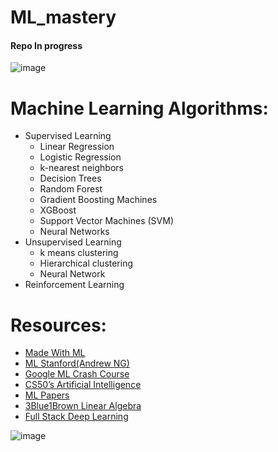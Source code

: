 # ML_mastery
#### Repo In progress
![image](https://user-images.githubusercontent.com/66636289/117416587-25f7f000-af37-11eb-8b63-7fe994432871.png)

# Machine Learning Algorithms:

  * Supervised Learning
    * Linear Regression
    * Logistic Regression
    * k-nearest neighbors
    * Decision Trees
    * Random Forest
    * Gradient Boosting Machines
    * XGBoost
    * Support Vector Machines (SVM)
    * Neural Networks
  * Unsupervised Learning
    * k means clustering
    * Hierarchical clustering
    * Neural Network
  * Reinforcement Learning

# Resources:
  * [Made With ML](https://madewithml.com/)
  * [ML Stanford(Andrew NG)](https://www.coursera.org/learn/machine-learning?)
  * [Google ML Crash Course](https://developers.google.com/machine-learning/crash-course)
  * [CS50’s Artificial Intelligence](https://cs50.harvard.edu/ai/2020/#:~:text=CS50%E2%80%99s%20Introduction%20to%20Artificial%20Intelligence%20with%20Python)
  * [ML Papers](https://paperswithcode.com/)
  * [3Blue1Brown Linear Algebra](https://www.youtube.com/watch?v=fNk_zzaMoSs&list=PLZHQObOWTQDPD3MizzM2xVFitgF8hE_ab&t=0s)
  * [Full Stack Deep Learning](https://fullstackdeeplearning.com/)
  
  
  ![image](https://user-images.githubusercontent.com/66636289/117431287-b0941b80-af46-11eb-9e20-97cb6cb5ab8e.png)
  
  
  
  
  
  
